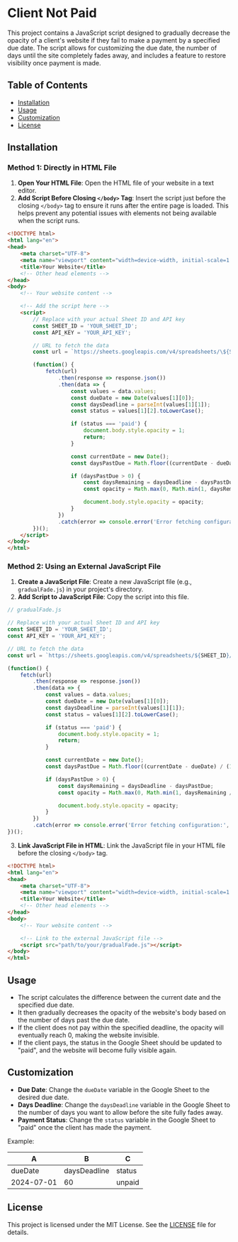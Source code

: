 
# Client Not Paid

This project contains a JavaScript script designed to gradually decrease the opacity of a client's website if they fail to make a payment by a specified due date. The script allows for customizing the due date, the number of days until the site completely fades away, and includes a feature to restore visibility once payment is made.

## Table of Contents

- [Installation](#installation)
- [Usage](#usage)
- [Customization](#customization)
- [License](#license)

## Installation

### Method 1: Directly in HTML File

1. **Open Your HTML File**: Open the HTML file of your website in a text editor.
2. **Add Script Before Closing `</body>` Tag**: Insert the script just before the closing `</body>` tag to ensure it runs after the entire page is loaded. This helps prevent any potential issues with elements not being available when the script runs.

```html
<!DOCTYPE html>
<html lang="en">
<head>
    <meta charset="UTF-8">
    <meta name="viewport" content="width=device-width, initial-scale=1.0">
    <title>Your Website</title>
    <!-- Other head elements -->
</head>
<body>
    <!-- Your website content -->

    <!-- Add the script here -->
    <script>
        // Replace with your actual Sheet ID and API key
        const SHEET_ID = 'YOUR_SHEET_ID';
        const API_KEY = 'YOUR_API_KEY';

        // URL to fetch the data
        const url = `https://sheets.googleapis.com/v4/spreadsheets/\${SHEET_ID}/values/A1:C2?key=\${API_KEY}`;

        (function() {
            fetch(url)
                .then(response => response.json())
                .then(data => {
                    const values = data.values;
                    const dueDate = new Date(values[1][0]);
                    const daysDeadline = parseInt(values[1][1]);
                    const status = values[1][2].toLowerCase();

                    if (status === 'paid') {
                        document.body.style.opacity = 1;
                        return;
                    }

                    const currentDate = new Date();
                    const daysPastDue = Math.floor((currentDate - dueDate) / (1000 * 60 * 60 * 24));

                    if (daysPastDue > 0) {
                        const daysRemaining = daysDeadline - daysPastDue;
                        const opacity = Math.max(0, Math.min(1, daysRemaining / daysDeadline));

                        document.body.style.opacity = opacity;
                    }
                })
                .catch(error => console.error('Error fetching configuration:', error));
        })();
    </script>
</body>
</html>
```

### Method 2: Using an External JavaScript File

1. **Create a JavaScript File**: Create a new JavaScript file (e.g., `gradualFade.js`) in your project's directory.
2. **Add Script to JavaScript File**: Copy the script into this file.

```javascript
// gradualFade.js

// Replace with your actual Sheet ID and API key
const SHEET_ID = 'YOUR_SHEET_ID';
const API_KEY = 'YOUR_API_KEY';

// URL to fetch the data
const url = `https://sheets.googleapis.com/v4/spreadsheets/${SHEET_ID}/values/A1:C2?key=${API_KEY}`;

(function() {
    fetch(url)
        .then(response => response.json())
        .then(data => {
            const values = data.values;
            const dueDate = new Date(values[1][0]);
            const daysDeadline = parseInt(values[1][1]);
            const status = values[1][2].toLowerCase();

            if (status === 'paid') {
                document.body.style.opacity = 1;
                return;
            }

            const currentDate = new Date();
            const daysPastDue = Math.floor((currentDate - dueDate) / (1000 * 60 * 60 * 24));

            if (daysPastDue > 0) {
                const daysRemaining = daysDeadline - daysPastDue;
                const opacity = Math.max(0, Math.min(1, daysRemaining / daysDeadline));

                document.body.style.opacity = opacity;
            }
        })
        .catch(error => console.error('Error fetching configuration:', error));
})();
```

3. **Link JavaScript File in HTML**: Link the JavaScript file in your HTML file before the closing `</body>` tag.

```html
<!DOCTYPE html>
<html lang="en">
<head>
    <meta charset="UTF-8">
    <meta name="viewport" content="width=device-width, initial-scale=1.0">
    <title>Your Website</title>
    <!-- Other head elements -->
</head>
<body>
    <!-- Your website content -->

    <!-- Link to the external JavaScript file -->
    <script src="path/to/your/gradualFade.js"></script>
</body>
</html>
```

## Usage

- The script calculates the difference between the current date and the specified due date.
- It then gradually decreases the opacity of the website's body based on the number of days past the due date.
- If the client does not pay within the specified deadline, the opacity will eventually reach 0, making the website invisible.
- If the client pays, the status in the Google Sheet should be updated to "paid", and the website will become fully visible again.

## Customization

- **Due Date**: Change the `dueDate` variable in the Google Sheet to the desired due date.
- **Days Deadline**: Change the `daysDeadline` variable in the Google Sheet to the number of days you want to allow before the site fully fades away.
- **Payment Status**: Change the `status` variable in the Google Sheet to "paid" once the client has made the payment.

Example:

| A          | B            | C       |
|------------|--------------|---------|
| dueDate    | daysDeadline | status  |
| 2024-07-01 | 60           | unpaid  |

## License

This project is licensed under the MIT License. See the [LICENSE](LICENSE) file for details.
